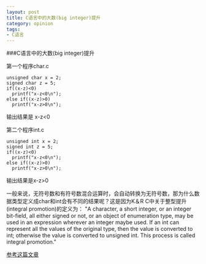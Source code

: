 ```yaml
---
layout: post
title: C语言中的大数(big integer)提升
category: opinion
tags:
- C语言
---
```


###C语言中的大数(big integer)提升

第一个程序char.c
 
    unsigned char x = 2;  
    signed char z = 5;  
    if((x-z)<0)  
      printf("x-z<0\n");   
    else if((x-z)>0)  
      printf("x-z>0\n");   

输出结果是 x-z<0
 
 
第二个程序int.c

    unsigned int x = 2;  
    signed int z = 5;  
    if((x-z)<0)  
      printf("x-z<0\n");   
    else if((x-z)>0)  
      printf("x-z>0\n"); 

输出结果是x-z>0
 
一般来说，无符号数和有符号数混合运算时，会自动转换为无符号数，那为什么数据类型定义成char和int会有不同的结果呢？这是因为K＆R C中关于整型提升(integral promotion)的定义为：
"A character, a short integer, or an integer bit-field, all either signed or not, or an object of enumeration type, may be used in an expression wherever an integer maybe used. If an int can represent all the values of the original type, then the value is converted to int; otherwise the value is converted to unsigned int. This process is called integral promotion."

[参考这篇文章](http://blog.csdn.net/lovekatherine/article/details/1565969)




